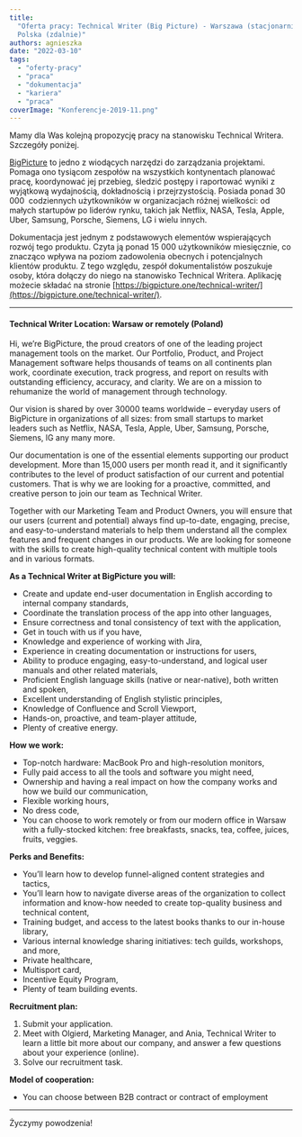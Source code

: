 ```yaml
---
title:
  "Oferta pracy: Technical Writer (Big Picture) - Warszawa (stacjonarnie) lub
  Polska (zdalnie)"
authors: agnieszka
date: "2022-03-10"
tags:
  - "oferty-pracy"
  - "praca"
  - "dokumentacja"
  - "kariera"
  - "praca"
coverImage: "Konferencje-2019-11.png"
---
```


Mamy dla Was kolejną propozycję pracy na stanowisku Technical Writera. Szczegóły
poniżej.

<!--truncate-->

[BigPicture](https://bigpicture.one/) to jedno z wiodących narzędzi do
zarządzania projektami. Pomaga ono tysiącom zespołów na wszystkich kontynentach
planować pracę, koordynować jej przebieg, śledzić postępy i raportować wyniki z
wyjątkową wydajnością, dokładnością i przejrzystością. Posiada ponad 30 000 
codziennych użytkowników w organizacjach różnej wielkości: od małych startupów
po liderów rynku, takich jak Netflix, NASA, Tesla, Apple, Uber, Samsung,
Porsche, Siemens, LG i wielu innych.

Dokumentacja jest jednym z podstawowych elementów wspierających rozwój tego
produktu. Czyta ją ponad 15 000 użytkowników miesięcznie, co znacząco wpływa na
poziom zadowolenia obecnych i potencjalnych klientów produktu. Z tego względu,
zespół dokumentalistów poszukuje osoby, która dołączy do niego na stanowisko
Technical Writera. Aplikację możecie składać na stronie
[https://bigpicture.one/technical-writer/](https://bigpicture.one/technical-writer/).

---

#### Technical Writer Location: Warsaw or remotely (Poland)

Hi, we’re BigPicture, the proud creators of one of the leading project
management tools on the market. Our Portfolio, Product, and Project Management
software helps thousands of teams on all continents plan work, coordinate
execution, track progress, and report on results with outstanding efficiency,
accuracy, and clarity. We are on a mission to rehumanize the world of management
through technology.

Our vision is shared by over 30000 teams worldwide – everyday users of
BigPicture in organizations of all sizes: from small startups to market leaders
such as Netflix, NASA, Tesla, Apple, Uber, Samsung, Porsche, Siemens, lG any
many more.

Our documentation is one of the essential elements supporting our product
development. More than 15,000 users per month read it, and it significantly
contributes to the level of product satisfaction of our current and potential
customers. That is why we are looking for a proactive, committed, and creative
person to join our team as Technical Writer.

Together with our Marketing Team and Product Owners, you will ensure that our
users (current and potential) always find up-to-date, engaging, precise, and
easy-to-understand materials to help them understand all the complex features
and frequent changes in our products. We are looking for someone with the skills
to create high-quality technical content with multiple tools and in various
formats.

**As a Technical Writer at BigPicture you will:**

- Create and update end-user documentation in English according to internal
  company standards,
- Coordinate the translation process of the app into other languages,
- Ensure correctness and tonal consistency of text with the application,
- Get in touch with us if you have,
- Knowledge and experience of working with Jira,
- Experience in creating documentation or instructions for users,
- Ability to produce engaging, easy-to-understand, and logical user manuals and
  other related materials,
- Proficient English language skills (native or near-native), both written and
  spoken,
- Excellent understanding of English stylistic principles,
- Knowledge of Confluence and Scroll Viewport,
- Hands-on, proactive, and team-player attitude,
- Plenty of creative energy.

**How we work:**

- Top-notch hardware: MacBook Pro and high-resolution monitors,
- Fully paid access to all the tools and software you might need,
- Ownership and having a real impact on how the company works and how we build
  our communication,
- Flexible working hours,
- No dress code,
- You can choose to work remotely or from our modern office in Warsaw with a
  fully-stocked kitchen: free breakfasts, snacks, tea, coffee, juices, fruits,
  veggies.

**Perks and Benefits:**

- You’ll learn how to develop funnel-aligned content strategies and tactics,
- You’ll learn how to navigate diverse areas of the organization to collect
  information and know-how needed to create top-quality business and technical
  content,
- Training budget, and access to the latest books thanks to our in-house
  library,
- Various internal knowledge sharing initiatives: tech guilds, workshops, and
  more,
- Private healthcare,
- Multisport card,
- Incentive Equity Program,
- Plenty of team building events.

**Recruitment plan:**

1. Submit your application.
2. Meet with Olgierd, Marketing Manager, and Ania, Technical Writer to learn a
   little bit more about our company, and answer a few questions about your
   experience (online).
3. Solve our recruitment task.

**Model of cooperation:**

- You can choose between B2B contract or contract of employment

---

Życzymy powodzenia!
